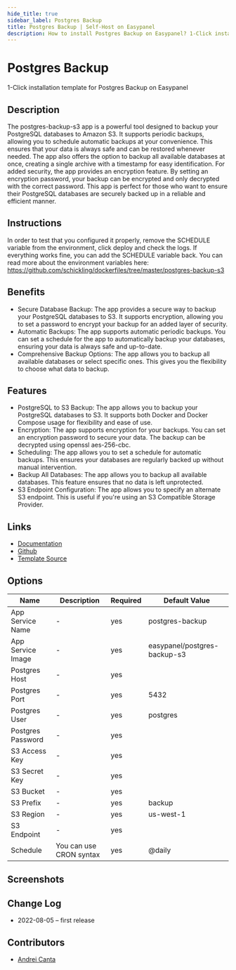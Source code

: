 ```yaml
---
hide_title: true
sidebar_label: Postgres Backup
title: Postgres Backup | Self-Host on Easypanel
description: How to install Postgres Backup on Easypanel? 1-Click installation template for Postgres Backup on Easypanel
---
```


<!-- generated -->

# Postgres Backup

1-Click installation template for Postgres Backup on Easypanel

## Description

The postgres-backup-s3 app is a powerful tool designed to backup your PostgreSQL databases to Amazon S3. It supports periodic backups, allowing you to schedule automatic backups at your convenience. This ensures that your data is always safe and can be restored whenever needed. The app also offers the option to backup all available databases at once, creating a single archive with a timestamp for easy identification. For added security, the app provides an encryption feature. By setting an encryption password, your backup can be encrypted and only decrypted with the correct password. This app is perfect for those who want to ensure their PostgreSQL databases are securely backed up in a reliable and efficient manner.

## Instructions

In order to test that you configured it properly, remove the SCHEDULE variable from the environment, click deploy and check the logs. If everything works fine, you can add the SCHEDULE variable back. You can read more about the environment variables here: https://github.com/schickling/dockerfiles/tree/master/postgres-backup-s3

## Benefits

- Secure Database Backup: The app provides a secure way to backup your PostgreSQL databases to S3. It supports encryption, allowing you to set a password to encrypt your backup for an added layer of security.
- Automatic Backups: The app supports automatic periodic backups. You can set a schedule for the app to automatically backup your databases, ensuring your data is always safe and up-to-date.
- Comprehensive Backup Options: The app allows you to backup all available databases or select specific ones. This gives you the flexibility to choose what data to backup.

## Features

- PostgreSQL to S3 Backup: The app allows you to backup your PostgreSQL databases to S3. It supports both Docker and Docker Compose usage for flexibility and ease of use.
- Encryption: The app supports encryption for your backups. You can set an encryption password to secure your data. The backup can be decrypted using openssl aes-256-cbc.
- Scheduling: The app allows you to set a schedule for automatic backups. This ensures your databases are regularly backed up without manual intervention.
- Backup All Databases: The app allows you to backup all available databases. This feature ensures that no data is left unprotected.
- S3 Endpoint Configuration: The app allows you to specify an alternate S3 endpoint. This is useful if you're using an S3 Compatible Storage Provider.

## Links

- [Documentation](https://github.com/schickling/dockerfiles/tree/master/postgres-backup-s3)
- [Github](https://github.com/schickling/dockerfiles/tree/master/postgres-backup-s3)
- [Template Source](https://github.com/easypanel-io/templates/tree/main/templates/postgres-backup)

## Options

Name | Description | Required | Default Value
-|-|-|-
App Service Name | - | yes | postgres-backup
App Service Image | - | yes | easypanel/postgres-backup-s3
Postgres Host | - | yes | 
Postgres Port | - | yes | 5432
Postgres User | - | yes | postgres
Postgres Password | - | yes | 
S3 Access Key | - | yes | 
S3 Secret Key | - | yes | 
S3 Bucket | - | yes | 
S3 Prefix | - | yes | backup
S3 Region | - | yes | us-west-1
S3 Endpoint | - | yes | 
Schedule | You can use CRON syntax | yes | @daily

## Screenshots


## Change Log

- 2022-08-05 – first release

## Contributors

- [Andrei Canta](https://github.com/deiucanta)

